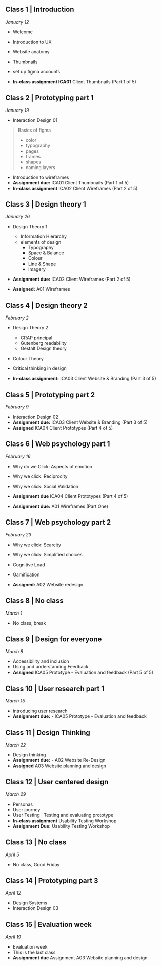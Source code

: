 ## Class 1 | Introduction

_January 12_

- Welcome
- Introduction to UX
- Website anatomy
- Thumbnails
- set up figma accounts

- **In-class assignment ICA01** Client Thumbnails (Part 1 of 5)

## Class 2 | Prototyping part 1

_January 19_

- Interaction Design 01

> Basics of figma
>
> - color
> - typography
> - pages
> - frames
> - shapes
> - naming layers

- Introduction to wireframes
- **Assignment due:** ICA01 Client Thumbnails (Part 1 of 5)
- **In-class assignment** ICA02 Client Wireframes (Part 2 of 5)

## Class 3 | Design theory 1

_January 26_

- Design Theory 1

  - Information Hierarchy
  - elements of design
    - Typography
    - Space & Balance
    - Colour
    - Line & Shape
    - Imagery

- **Assignment due:** ICA02 Client Wireframes (Part 2 of 5)
- **Assigned:** A01 Wireframes

## Class 4 | Design theory 2

_February 2_

- Design Theory 2
  - CRAP principal
  - Gutenberg readability
  - Gestalt Design theory
- Colour Theory
- Critical thinking in design

- **In-class assignment:** ICA03 Client Website & Branding (Part 3 of 5)

## Class 5 | Prototyping part 2

_February 9_

- Interaction Design 02
- **Assignment due:** ICA03 Client Website & Branding (Part 3 of 5)
- **Assigned** ICA04 Client Prototypes (Part 4 of 5)

## Class 6 | Web psychology part 1

_February 16_

- Why do we Click: Aspects of emotion
- Why we click: Reciprocity
- Why we click: Social Validation

- **Assignment due** ICA04 Client Prototypes (Part 4 of 5)
- **Assignment due:** A01 Wireframes (Part One)

## Class 7 | Web psychology part 2

_February 23_

- Why we click: Scarcity
- Why we click: Simplified choices
- Cognitive Load
- Gamification

- **Assigned:** A02 Website redesign

## Class 8 | No class

_March 1_

- No class, break

## Class 9 | Design for everyone

_March 8_

- Accessibility and inclusion
- Using and understanding Feedback
- **Assigned** ICA05 Prototype - Evaluation and feedback (Part 5 of 5)

## Class 10 | User research part 1

_March 15_

- introducing user research
- **Assignment due:** - ICA05 Prototype - Evaluation and feedback

## Class 11 | Design Thinking

_March 22_

- Design thinking
- **Assignment due:** - A02 Website Re-Design
- **Assigned** A03 Website planning and design

## Class 12 | User centered design

_March 29_

- Personas
- User journey
- User Testing | Testing and evaluating prototype
- **In-class assignment** Usability Testing Workshop
- **Assignment Due:** Usability Testing Workshop

## Class 13 | No class

_April 5_

- No class, Good Friday

## Class 14 | Prototyping part 3

_April 12_

- Design Systems
- Interaction Design 03

## Class 15 | Evaluation week

_April 19_

- Evaluation week
- This is the last class
- **Assignment due** Assignment A03 Website planning and design
